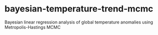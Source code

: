 # bayesian-temperature-trend-mcmc
Bayesian linear regression analysis of global temperature anomalies using Metropolis-Hastings MCMC
